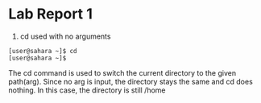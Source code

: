 # Lab Report 1 

1. cd used with no arguments
```
[user@sahara ~]$ cd
[user@sahara ~]$ 
```
The cd command is used to switch the current directory to the given path(arg). Since no arg is input, the directory stays the same and cd does nothing. In this case, the directory is still /home
